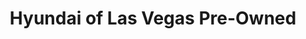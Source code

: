 ---
title: "Hyundai of Las Vegas Pre-Owned"
url: /las-vegas/hyundai-of-las-vegas-pre-owned/
shop: Autohaus
---